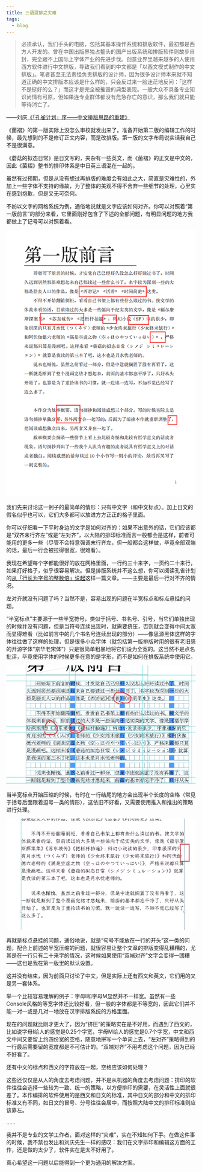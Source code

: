 ```yaml
---
title: 三语混排之灾难
tags:
  - blog
---
```

> 必须承认，我们手头的电脑，包括其基本操作系统和排版软件，最初都是西方人开发的。曾在中国出版界独占鳌头的国产出版系统和排版软件则故步自封，完全跟不上国际上字体产业的先进步伐。创意业界里越来越多的人使用西方软件进行中文排版，导致我们看到的中文都是「以西文模式制作的中文排版」。笔者甚至无法责怪负责排版的设计师，因为很多设计师本来就不知道正确的中文排版本应该是什么样的，只会反过来一脸迷茫地反问：「这样不是挺好的么？」而这才是完全被摧毁的典型表现。一般大众不具备专业知识尚情有可原，但如果连专业群体都没有危急存亡的意识，那么我们就只能等待消亡了。
> 
 ——刘庆[《「孔雀计划」序——中文排版思路的重建》](https://www.thetype.com/2019/02/12498/)

《菌褶》的第一版实际上没怎么审校就发出来了。准备开始第二版的编辑工作的时候，最先想到的不是修订正文内容，而是改排版。第一版的文字布局说实话我自己不是很满意。

《蘑菇的拟态日常》是日文写的，夹杂有一些英文，而《菌褶》的正文是中文的，因此《菌褶》整书的排印体系是中日英三语混在一起的。

虽然有过预期，但是从没有想过再排版的难度会有如此之大，简直是灾难性的，外加上一些字体不支持的缘故，为了整体的美观不得不舍弃一些细节的处理，心里实在感到抱歉，但是又无可奈何。

不妨以文字的网格系统为例，通俗地说就是文字应该如何对齐。你可以对照着“第一版前言”的部分来看，它里面刚好包含了下述的全部问题，有明显问题的地方我都做上了记号可以对照着看。

![](/assests/images/lamella-01.png)

我们先来讨论这一例子的最简单的情形：只有中文字（和中文标点）。加上日文的假名似乎也可以，它们大多都可以放进方方正正的格子里面。

你可以仔细看一下平时身边的文字是如何对齐的：如果不出意外的话，它们应该都是“双齐末行齐左”或是“左对齐”，以大陆的排印标准而言一般都会是这样，前者可能用的更多一些（尽管不会特意强调末行齐左，但一般都会这样做，毕竟全部双端的话，最后一行会被拉得很宽，很难看）。

我现在希望每个字都能很好的放在网格里面，一行约三十来字，一页约二十来行，如果打好格子，似乎很容易解决。但是排版系统并不这么想，你可以阅读孔雀计划的[从「行长为字号的整数倍」说起](https://www.thetype.com/2017/07/12513/)这样一篇文章。——主要是最后一行对不齐的情况。

左对齐就没有问题了吗？当然不是，容易出现的问题在半宽标点和标点悬挂的问题。

“半宽标点”主要源于一些半宽符号，类似于括号、书名号、引号，当它们单独出现的时候并没有问题，但是当符号连续出现时，就需要挤压，否则就会变得中间太宽而显得难看（比如前言中的几个书名号连续出现的部分）——像思源黑体这样的字体往往做了这样的处理，但是很多小众字体（就包括第一版排版时用的很有老旧感的开源字体“京华老宋体”）只是很简单粗暴地将它们设为全宽的。这当然不是点名批评，毕竟使用字体的时候更多在意的是字形，而不是如何在排版系统中使用它。

![](/assests/images/lamella-02.png)

当半宽标点开始压缩的时候，有时在一行结尾的地方会出现半个长度的空格（常见于括号后面跟着逗号一类的情形），这依旧不好看，又需要使用推入和推出的策略进行处理。

![](/assests/images/lamella-03.png)

再就是标点悬挂的问题，通俗地说，就是“句号不能放在一行的开头”这一类的问题，配合上前述的半宽压缩的问题，就很容易让整个文章的排版变得乱糟糟的，尤其是在一行只有二十来字的情况，这时候如果使用“双端对齐”文字会变得一团糟——这也是我在第一版里的默认设置。

这并没有结束，因为前面只讨论了中文，但是实际上还有西文和英文，它们用的又是另一套体系。

举一个比较容易理解的例子：字母I和字母M显然并不一样宽。虽然有一些Console风格的等宽字体还比较好看，但一般的字体都是不等宽的，因此它们并不能一对一或是几对一地放在汉字排版系统的方格里面。

现在的问题就比刚才更大了，因为“挤压”的策略实在是不好用，而遇到了西文的，比如说字母I给人的感觉是0.25个字宽，字母M给人的感觉是0.7个字宽，中文和西文中间又要留上约四份宽的空格，随意地拼写一个单词上去，“左对齐”策略得到的一行最后需要留的宽度都是不可估计的。“双端对齐”不用考虑这个问题，因为已经不好看了。

还有中文的标点和西文的字符放在一起，空格应该如何处理？

这些还仅仅是从人的角度去考虑问题，并不是从机器的角度去考虑问题：排印的软件往往会选择一些较为一致、统一的策略，以方便排印的需要，在灵活性上面就很差了。本作编排的软件使用的是西文和日文的标准，其中日文的部分和中文的排印标准又有不同，如日文的冒号、分号往往会居中，而按照大陆中文的排印标准则应该靠左。

……

我并不是专业的文学工作者，面对这样的“灾难”，实在不知如何下手。在做这件事的时候，我不禁也发出和刘庆先生一样的感叹：我们在文字排印和编辑这方面的工作，还是做的太少了，软件实在是太不好用了。

真心希望这一问题以后能得到一个更为通用的解决方案。